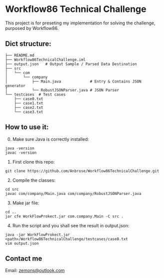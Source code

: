 # Workflow86 Technical Challenge

This project is for preseting my implementation for solving the challenge, purposed by Workflow86.

## Dict structure:
```shell
├── README.md
├── Workflow86TechnicalChallenge.iml
├── output.json   # Output Sample / Parsed Data Destination
├── src
│   └── com
│       └── company
│           ├── Main.java             # Entry & Contains JSON generator
│           └── RobustJSONParser.java # JSON Parser
└── testcases  # Test cases 
    ├── case0.txt
    ├── case1.txt
    ├── case2.txt
    └── case3.txt

```


## How to use it:

0. Make sure Java is correctly installed:
```shell
java -version
javac -version
```
1. First clone this repo:
```shell
git clone https://github.com/Anbrose/Workflow86TechnicalChallenge.git
```
2. Compile the classes:
```shell
cd src
javac com/company/Main.java com/company/RobustJSONParser.java
```

3. Make jar file:
```shell
cd ..
jar cfe WorkFlowProkect.jar com.company.Main -C src .
```

4. Run the script and you shall see the result in output.json:
```shell
java -jar WorkFlowProkect.jar <path>/Workflow86TechnicalChallenge/testcases/case0.txt
vim output.json
```

## Contact me
Email: zemons@outlook.com
